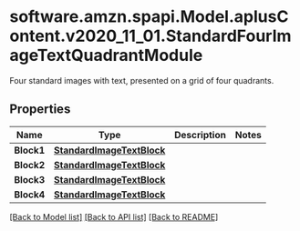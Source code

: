 # software.amzn.spapi.Model.aplusContent.v2020_11_01.StandardFourImageTextQuadrantModule
Four standard images with text, presented on a grid of four quadrants.

## Properties

Name | Type | Description | Notes
------------ | ------------- | ------------- | -------------
**Block1** | [**StandardImageTextBlock**](StandardImageTextBlock.md) |  | 
**Block2** | [**StandardImageTextBlock**](StandardImageTextBlock.md) |  | 
**Block3** | [**StandardImageTextBlock**](StandardImageTextBlock.md) |  | 
**Block4** | [**StandardImageTextBlock**](StandardImageTextBlock.md) |  | 

[[Back to Model list]](../README.md#documentation-for-models) [[Back to API list]](../README.md#documentation-for-api-endpoints) [[Back to README]](../README.md)

